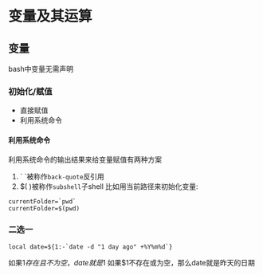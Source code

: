 变量及其运算
============
变量
----
bash中变量无需声明
### 初始化/赋值
* 直接赋值
* 利用系统命令

#### 利用系统命令
利用系统命令的输出结果来给变量赋值有两种方案
1. \` \`被称作`back-quote`反引用
2. $(  )被称作`subshell`子shell
比如用当前路径来初始化变量:
```shell
currentFolder=`pwd`
currentFolder=$(pwd)
```
### 二选一
```shell
local date=${1:-`date -d "1 day ago" +%Y%m%d`}
```
如果$1存在且不为空，date就是$1
如果$1不存在或为空，那么date就是昨天的日期
